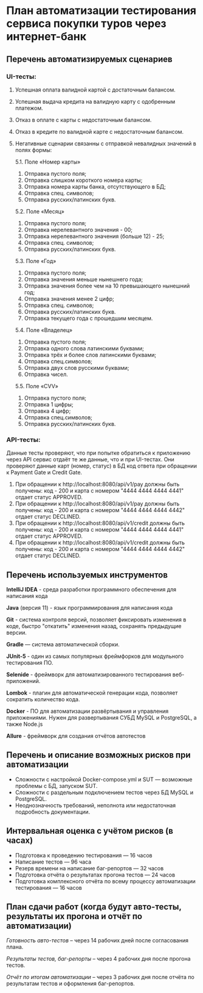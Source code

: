# План автоматизации тестирования сервиса покупки туров через интернет-банк

## Перечень автоматизируемых сценариев

### UI-тесты:

1.	Успешная оплата валидной картой с достаточным балансом.
2.	Успешная выдача кредита на валидную карту с одобренным платежом.
3.	Отказ в оплате с карты с недостаточным балансом.
4.	Отказ в кредите по валидной карте с недостаточным балансом. 
5.	Негативные сценарии связанны с отправкой невалидных значений в полях формы:

    5.1.	Поле «Номер карты»

    1)	Отправка пустого поля;
    2)	Отправка слишком короткого номера карты;
    3)	Отправка номера карты банка, отсутствующего в БД;
    4)	Отправка спец. символов;
    5)	Отправка русских/латинских букв. 

    5.2.	Поле «Месяц»

    1)	Отправка пустого поля;
    2)	Отправка нерелевантного значения - 00;
    3)	Отправка нерелевантного значения (больше 12) - 25;
    4)	Отправка спец. символов;
    5)	Отправка русских/латинских букв.  

    5.3.	Поле «Год»

    1)	Отправка пустого поля;
    2)	Отправка значения меньше нынешнего года;
    3)	Отправка значения более чем на 10 превышающего нынешний год;
    4)	Отправка значения менее 2 цифр;
    5)	Отправка спец. символов;
    6)	Отправка русских/латинских букв.
    7)  Отправка текущего года с прошедшим месяцем.

    5.4.	Поле «Владелец»

    1)	Отправка пустого поля;
    2)	Отправка одного слова латинскими буквами;
    3)	Отправка трёх и более слов латинскими буквами;
    4)	Отправка спец.символов;
    5)	Отправка двух слов русскими буквами;
    6)	Отправка чисел. 
    
    5.5.	Поле «CVV»

    1)	Отправка пустого поля;
    2)	Отправка 1 цифры;
    3)	Отправка 4 цифр;
    4)	Отправка спец.символов;
    5)	Отправка русских/латинских букв.

### API-тесты:

Данные тесты проверяют, что при попытке обратиться к приложению через API сервис отдаёт те же данные, что и при UI-тестах. Они проверяют данные карт (номер, статус) в БД код ответа при обращении к Payment Gate и Credit Gate. 

1.	При обращении к http://localhost:8080/api/v1/pay должны быть получены: код - 200 и карта c номером "4444 4444 4444 4441" отдает статус APPROVED.
2.	При обращении к http://localhost:8080/api/v1/pay должны быть получены: код - 200 и карта с номером "4444 4444 4444 4442" отдает статус DECLINED.
3.	При обращении к http://localhost:8080/api/v1/credit должны быть получены: код - 200 и карта c номером "4444 4444 4444 4441" отдает статус APPROVED.
4.	При обращении к http://localhost:8080/api/v1/credit должны быть получены: код - 200 и карта с номером "4444 4444 4444 4442" отдает статус DECLINED.

## Перечень используемых инструментов

**IntelliJ IDEA** - среда разработки программного обеспечения для написания кода

**Java** (версия 11) - язык программирования для написания кода 

**Git** - система контроля версий, позволяет фиксировать изменения в коде, быстро "откатить" изменения назад, сохранять предыдущие версии.

**Gradle** — система автоматической сборки.

**JUnit-5** - один из самых популярных фреймфорков для модульного тестирования ПО.

**Selenide** - фреймворк для автоматизированного тестирования веб-приложений.

**Lombok** - плагин для автоматической генерации кода, позволяет сократить количество кода.

**Docker** -  ПО для автоматизации развёртывания и управления приложениями. Нужен для развертывания СУБД MySQL и PostgreSQL, а также Node.js  

**Allure** - фреймворк для создания отчётов автотестов

## Перечень и описание возможных рисков при автоматизации

- Сложности с настройкой Docker-compose.yml и SUT — возможные проблемы с БД, запуском SUT.
- Сложности с раздельным подключением тестов через БД MySQL и PostgreSQL.
- Неоднозначность требований, неполнота или недостаточная подробность документации.

## Интервальная оценка с учётом рисков (в часах)

- Подготовка к проведению тестирования — 16 часов
- Написание тестов — 96 часа
- Резерв времени на написание баг-репортов — 32 часов
- Подготовка отчёта о результатах прогона тестов — 24 часов
- Подготовка комплексного отчёта по всему процессу автоматизации тестирования — 16 часов

## План сдачи работ (когда будут авто-тесты, результаты их прогона и отчёт по автоматизации)

_Готовность авто-тестов_ – через 14 рабочих дней после согласования плана.

_Результаты тестов, баг-репорты_ – через 4 рабочих дня после прогона тестов.

_Отчёт по итогам автоматизации_ – через 3 рабочих дня после отчёта по результатам тестов и оформления баг-репортов. 